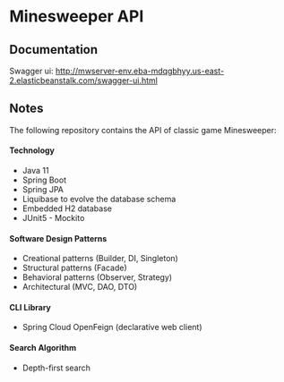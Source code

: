 # Minesweeper API

## Documentation
Swagger ui: http://mwserver-env.eba-mdqgbhyy.us-east-2.elasticbeanstalk.com/swagger-ui.html

## Notes
The following repository contains the API of classic game Minesweeper: 

#### Technology
- Java 11
- Spring Boot
- Spring JPA
- Liquibase to evolve the database schema
- Embedded H2 database
- JUnit5 - Mockito

#### Software Design Patterns
- Creational patterns (Builder, DI, Singleton)
- Structural patterns (Facade)
- Behavioral patterns (Observer, Strategy)
- Architectural (MVC, DAO, DTO)

#### CLI Library
- Spring Cloud OpenFeign (declarative web client)

#### Search Algorithm
- Depth-first search
